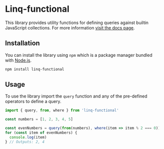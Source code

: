 # Linq-functional

This library provides utility functions for defining queries against builtin JavaScript collections. For more information [visit the docs page](https://koppa96.github.io/linq-functional).

## Installation

You can install the library using `npm` which is a package manager bundled with [Node.js](https://nodejs.org).

```sh
npm install linq-functional
```

## Usage

To use the library import the `query` function and any of the pre-defined operators to define a query.

```ts
import { query, from, where } from 'linq-functional'

const numbers = [1, 2, 3, 4, 5]

const evenNumbers = query(from(numbers), where(item => item % 2 === 0))
for (const item of evenNumbers) {
  console.log(item)
} // Outputs: 2, 4
```
